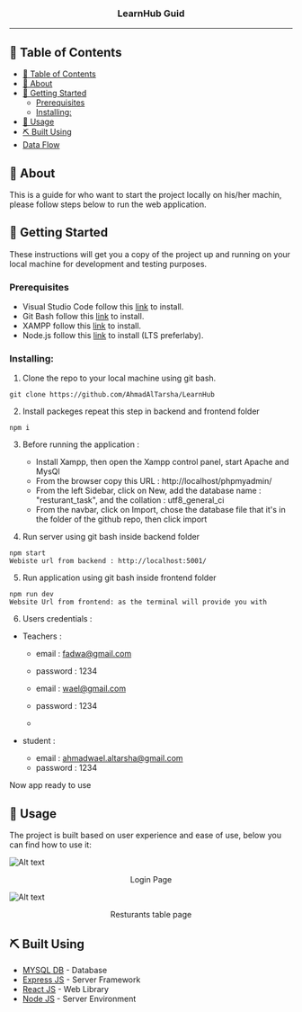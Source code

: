 <h3 align="center">LearnHub Guid
</h3>

---

## 📝 Table of Contents

- [📝 Table of Contents](#-table-of-contents)
- [🧐 About ](#-about-)
- [🏁 Getting Started ](#-getting-started-)
  - [Prerequisites](#prerequisites)
  - [Installing:](#installing)
- [🎈 Usage ](#-usage-)
- [⛏️ Built Using ](#️-built-using-)
- [Data Flow ](#data-flow-)

## 🧐 About <a name = "about"></a>

This is a guide for who want to start the project locally on his/her machin,
please follow steps below to run the web application.


## 🏁 Getting Started <a name = "getting_started"></a>

These instructions will get you a copy of the project up and running on your local machine for development and testing purposes.

### Prerequisites

- Visual Studio Code follow this <a href='https://code.visualstudio.com/download'>link</a> to install.
- Git Bash follow this <a href='https://git-scm.com/downloads'>link</a> to install.
- XAMPP follow this <a href='https://www.apachefriends.org/download.html'>link</a> to install.
- Node.js follow this <a href='https://nodejs.org/en'>link</a> to install (LTS preferlaby).

### Installing:

1. Clone the repo to your local machine using git bash.

```
git clone https://github.com/AhmadAlTarsha/LearnHub
```

2. Install packeges repeat this step in backend and frontend folder

```
npm i
```

3. Before running the application : 
    
    - Install Xampp, then open the Xampp control panel, start Apache and MysQl
    - From the browser copy this URL : http://localhost/phpmyadmin/
    - From the left Sidebar, click on New, add the database name : "resturant_task", and the collation : utf8_general_ci
    - From the navbar, click on Import, chose the database file that it's in the folder of the github repo, then click import 

4. Run server using git bash inside backend folder

```
npm start
Webiste url from backend : http://localhost:5001/
```

5. Run application using git bash inside frontend folder

```
npm run dev
Website Url from frontend: as the terminal will provide you with
```

6. Users credentials : 
- Teachers : 
  
  - email : fadwa@gmail.com
  - password : 1234

  - email : wael@gmail.com
  - password : 1234
  - 
- student : 
  
  - email : ahmadwael.altarsha@gmail.com
  - password : 1234

Now app ready to use

## 🎈 Usage <a name="usage"></a>

The project is built based on user experience and ease of use, below you can find how to use it:


![Alt text](https://cdn.discordapp.com/attachments/1053746629091536968/1173226501479604274/Login_Page.png?ex=65632f53&is=6550ba53&hm=495b2d1d9fdf2a6ce540e552cc4ed6ffaaf0c4851d8ab5b59142e53ff4805eab&)
<center>Login Page</center>

![Alt text](https://cdn.discordapp.com/attachments/1053746629091536968/1173226502490427442/Resturants_table_page.png?ex=65632f53&is=6550ba53&hm=937b6f0014a7eccb7de17e35d379078bd8418a06829cfbcc033f9881d6d2daf7&)
<center>Resturants table page</center>

## ⛏️ Built Using <a name = "built_using"></a>

- [MYSQL DB](https://www.apachefriends.org/index.html) - Database
- [Express JS](https://expressjs.com/) - Server Framework
- [React JS](https://https://reactjs.org/) - Web Library
- [Node JS](https://nodejs.org/en/) - Server Environment




